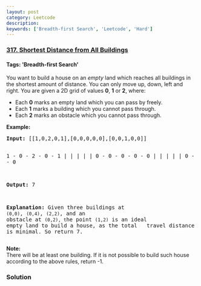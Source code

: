 ```yaml
---
layout: post
category: Leetcode
description: 
keywords: ['Breadth-first Search', 'Leetcode', 'Hard']
---
```

### [317. Shortest Distance from All Buildings](https://leetcode.com/problems/shortest-distance-from-all-buildings)

#### Tags: 'Breadth-first Search'

<div class="content__u3I1 question-content__JfgR"><div><p>You want to build a house on an <i>empty</i> land which reaches all buildings in the shortest amount of distance. You can only move up, down, left and right. You are given a 2D grid of values <b>0</b>, <b>1</b> or <b>2</b>, where:</p>
<ul>
<li>Each <b>0</b> marks an empty land which you can pass by freely.</li>
<li>Each <b>1</b> marks a building which you cannot pass through.</li>
<li>Each <b>2</b> marks an obstacle which you cannot pass through.</li>
</ul>
<p><strong>Example:</strong></p>
<pre><strong>Input:</strong> [[1,0,2,0,1],[0,0,0,0,0],[0,0,1,0,0]]

1 - 0 - 2 - 0 - 1
|   |   |   |   |
0 - 0 - 0 - 0 - 0
|   |   |   |   |
0 - 0 - 1 - 0 - 0

<strong>Output:</strong> 7 

<strong>Explanation:</strong> Given three buildings at <code>(0,0)</code>, <code>(0,4)</code>, <code>(2,2)</code>, and an obstacle at <code>(0,2),
             t</code>he point <code>(1,2)</code> is an ideal empty land to build a house, as the total 
             travel distance of 3+3+1=7 is minimal. So return 7.</pre>
<p><b>Note:</b><br/>
There will be at least one building. If it is not possible to build such house according to the above rules, return -1.</p>
</div></div>

### Solution
